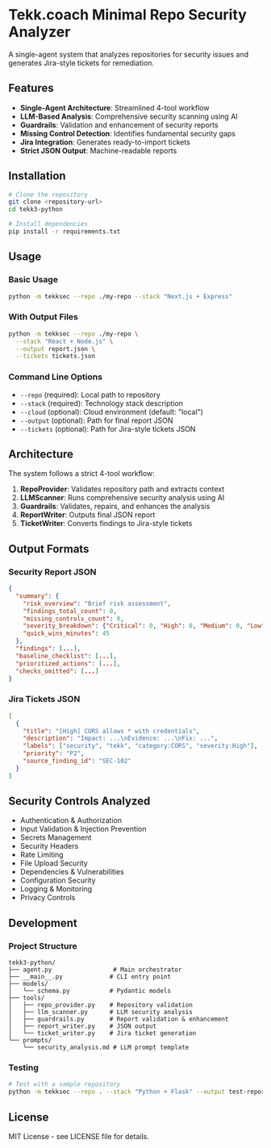 # Tekk.coach Minimal Repo Security Analyzer

A single-agent system that analyzes repositories for security issues and generates Jira-style tickets for remediation.

## Features

- **Single-Agent Architecture**: Streamlined 4-tool workflow
- **LLM-Based Analysis**: Comprehensive security scanning using AI
- **Guardrails**: Validation and enhancement of security reports
- **Missing Control Detection**: Identifies fundamental security gaps
- **Jira Integration**: Generates ready-to-import tickets
- **Strict JSON Output**: Machine-readable reports

## Installation

```bash
# Clone the repository
git clone <repository-url>
cd tekk3-python

# Install dependencies
pip install -r requirements.txt
```

## Usage

### Basic Usage

```bash
python -m tekksec --repo ./my-repo --stack "Next.js + Express"
```

### With Output Files

```bash
python -m tekksec --repo ./my-repo \
  --stack "React + Node.js" \
  --output report.json \
  --tickets tickets.json
```

### Command Line Options

- `--repo` (required): Local path to repository
- `--stack` (required): Technology stack description
- `--cloud` (optional): Cloud environment (default: "local")
- `--output` (optional): Path for final report JSON
- `--tickets` (optional): Path for Jira-style tickets JSON

## Architecture

The system follows a strict 4-tool workflow:

1. **RepoProvider**: Validates repository path and extracts context
2. **LLMScanner**: Runs comprehensive security analysis using AI
3. **Guardrails**: Validates, repairs, and enhances the analysis
4. **ReportWriter**: Outputs final JSON report
5. **TicketWriter**: Converts findings to Jira-style tickets

## Output Formats

### Security Report JSON

```json
{
  "summary": {
    "risk_overview": "Brief risk assessment",
    "findings_total_count": 0,
    "missing_controls_count": 0,
    "severity_breakdown": {"Critical": 0, "High": 0, "Medium": 0, "Low": 0},
    "quick_wins_minutes": 45
  },
  "findings": [...],
  "baseline_checklist": [...],
  "prioritized_actions": [...],
  "checks_omitted": [...]
}
```

### Jira Tickets JSON

```json
[
  {
    "title": "[High] CORS allows * with credentials",
    "description": "Impact: ...\nEvidence: ...\nFix: ...",
    "labels": ["security", "tekk", "category:CORS", "severity:High"],
    "priority": "P2",
    "source_finding_id": "SEC-102"
  }
]
```

## Security Controls Analyzed

- Authentication & Authorization
- Input Validation & Injection Prevention
- Secrets Management
- Security Headers
- Rate Limiting
- File Upload Security
- Dependencies & Vulnerabilities
- Configuration Security
- Logging & Monitoring
- Privacy Controls

## Development

### Project Structure

```
tekk3-python/
├── agent.py                 # Main orchestrator
├── __main__.py             # CLI entry point
├── models/
│   └── schema.py           # Pydantic models
├── tools/
│   ├── repo_provider.py    # Repository validation
│   ├── llm_scanner.py      # LLM security analysis
│   ├── guardrails.py       # Report validation & enhancement
│   ├── report_writer.py    # JSON output
│   └── ticket_writer.py    # Jira ticket generation
└── prompts/
    └── security_analysis.md # LLM prompt template
```

### Testing

```bash
# Test with a sample repository
python -m tekksec --repo . --stack "Python + Flask" --output test-report.json
```

## License

MIT License - see LICENSE file for details.
